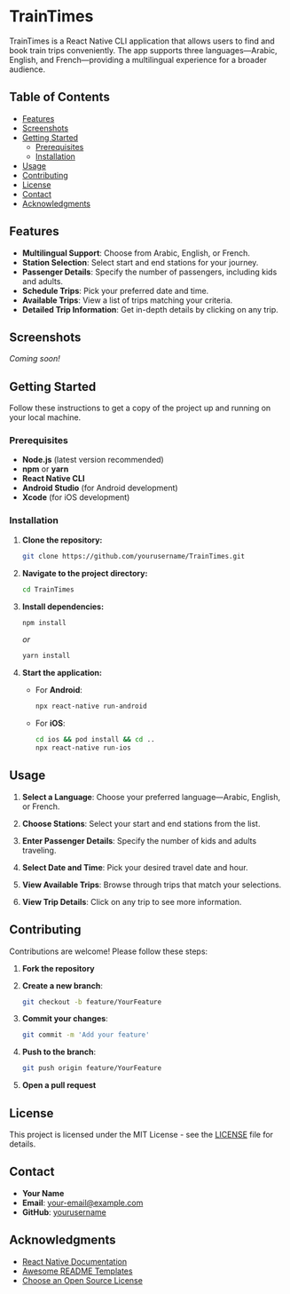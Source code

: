 
# TrainTimes

TrainTimes is a React Native CLI application that allows users to find and book train trips conveniently. The app supports three languages—Arabic, English, and French—providing a multilingual experience for a broader audience.

## Table of Contents

- [Features](#features)
- [Screenshots](#screenshots)
- [Getting Started](#getting-started)
  - [Prerequisites](#prerequisites)
  - [Installation](#installation)
- [Usage](#usage)
- [Contributing](#contributing)
- [License](#license)
- [Contact](#contact)
- [Acknowledgments](#acknowledgments)

## Features

- **Multilingual Support**: Choose from Arabic, English, or French.
- **Station Selection**: Select start and end stations for your journey.
- **Passenger Details**: Specify the number of passengers, including kids and adults.
- **Schedule Trips**: Pick your preferred date and time.
- **Available Trips**: View a list of trips matching your criteria.
- **Detailed Trip Information**: Get in-depth details by clicking on any trip.

## Screenshots

*Coming soon!*

## Getting Started

Follow these instructions to get a copy of the project up and running on your local machine.

### Prerequisites

- **Node.js** (latest version recommended)
- **npm** or **yarn**
- **React Native CLI**
- **Android Studio** (for Android development)
- **Xcode** (for iOS development)

### Installation

1. **Clone the repository:**

   ```bash
   git clone https://github.com/yourusername/TrainTimes.git
   ```

2. **Navigate to the project directory:**

   ```bash
   cd TrainTimes
   ```

3. **Install dependencies:**

   ```bash
   npm install
   ```

   *or*

   ```bash
   yarn install
   ```

4. **Start the application:**

   - For **Android**:

     ```bash
     npx react-native run-android
     ```

   - For **iOS**:

     ```bash
     cd ios && pod install && cd ..
     npx react-native run-ios
     ```

## Usage

1. **Select a Language**: Choose your preferred language—Arabic, English, or French.

2. **Choose Stations**: Select your start and end stations from the list.

3. **Enter Passenger Details**: Specify the number of kids and adults traveling.

4. **Select Date and Time**: Pick your desired travel date and hour.

5. **View Available Trips**: Browse through trips that match your selections.

6. **View Trip Details**: Click on any trip to see more information.

## Contributing

Contributions are welcome! Please follow these steps:

1. **Fork the repository**

2. **Create a new branch**:

   ```bash
   git checkout -b feature/YourFeature
   ```

3. **Commit your changes**:

   ```bash
   git commit -m 'Add your feature'
   ```

4. **Push to the branch**:

   ```bash
   git push origin feature/YourFeature
   ```

5. **Open a pull request**

## License

This project is licensed under the MIT License - see the [LICENSE](LICENSE) file for details.

## Contact

- **Your Name**
- **Email**: [your-email@example.com](mailto:your-email@example.com)
- **GitHub**: [yourusername](https://github.com/yourusername)

## Acknowledgments

- [React Native Documentation](https://reactnative.dev/docs/getting-started)
- [Awesome README Templates](https://awesomeopensource.com/project/elangosundar/awesome-README-templates)
- [Choose an Open Source License](https://choosealicense.com)
